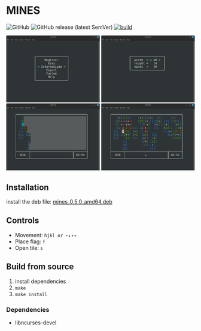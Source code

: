 # MINES
![GitHub](https://img.shields.io/github/license/Judro/mines)
![GitHub release (latest SemVer)](https://img.shields.io/github/v/release/Judro/mines)
[![build](https://github.com/Judro/mines/actions/workflows/c-cpp.yml/badge.svg)](https://github.com/Judro/mines/actions/workflows/c-cpp.yml)
<div>
<img src="https://github.com/Judro/mines/blob/main/img/menu.png" alt="menu" width="250px">
<img src="https://github.com/Judro/mines/blob/main/img/custom_game.png" alt="custom menu" width="250px">
<img src="https://github.com/Judro/mines/blob/main/img/game.png" alt="game" width="250px">
<img src="https://github.com/Judro/mines/blob/main/img/game_over.png" alt="game over" width="250px">
</div>

## Installation
install the deb file: [mines_0.5.0_amd64.deb](https://github.com/Judro/mines/releases/download/v0.5.0/mines_0.5.0_amd64.deb)

## Controls
- Movement: `hjkl or ←↓↑→`
- Place flag: `f`
- Open tile: `s`

## Build from source
1. install dependencies
2. `make`
3. `make install`

### Dependencies
- libncurses-devel

